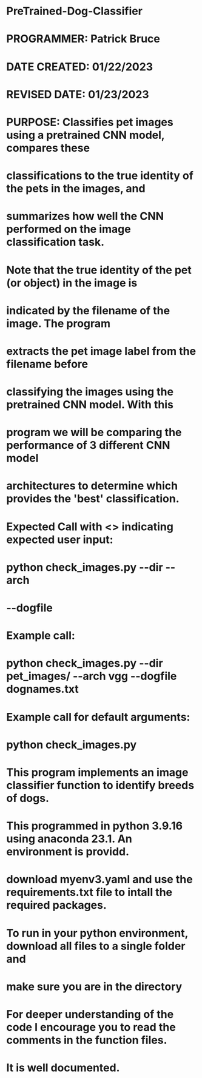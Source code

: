 # PreTrained-Dog-Classifier
# PROGRAMMER: Patrick Bruce
# DATE CREATED: 01/22/2023                            
# REVISED DATE: 01/23/2023
# PURPOSE: Classifies pet images using a pretrained CNN model, compares these
#          classifications to the true identity of the pets in the images, and
#          summarizes how well the CNN performed on the image classification task. 
#          Note that the true identity of the pet (or object) in the image is 
#          indicated by the filename of the image. The program
#          extracts the pet image label from the filename before
#          classifying the images using the pretrained CNN model. With this 
#          program we will be comparing the performance of 3 different CNN model
#          architectures to determine which provides the 'best' classification.
#
#   Expected Call with <> indicating expected user input:
#      python check_images.py --dir <directory with images> --arch <model>
#             --dogfile <file that contains dognames>
#   Example call:
#    python check_images.py --dir pet_images/ --arch vgg --dogfile dognames.txt
#   Example call for default arguments:
#    python check_images.py
#
#
# This program implements an image classifier function to identify breeds of dogs. 
# This programmed in python 3.9.16 using anaconda 23.1. An environment is providd.
# download myenv3.yaml and use the requirements.txt file to intall the required packages.
#
# To run in your python environment, download all files to a single folder and
# make sure you are in the directory 
# 
# For deeper understanding of the code I encourage you to read the comments in the function files.
# It is well documented.

